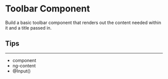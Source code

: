 # Toolbar Component

Build a basic toolbar component that renders out the content needed within it and a title passed in.

## Tips

---

- component
- ng-content
- @Input()
